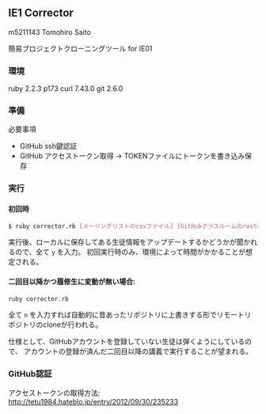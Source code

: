 ## IE1 Corrector
m5211143 Tomohiro Saito

簡易プロジェクトクローニングツール for IE01

### 環境
ruby 2.2.3 p173
curl 7.43.0
git 2.6.0

### 準備
必要事項
- GitHub ssh鍵認証
- GitHub アクセストークン取得 -> TOKENファイルにトークンを書き込み保存

### 実行
#### 初回時

```sh
$ ruby corrector.rb [メーリングリストのcsvファイル] [GitHubクラスルームのroster.csvファイル]
```

実行後、ローカルに保存してある生徒情報をアップデートするかどうかが聞かれるので、全て `y` を入力。
初回実行時のみ、環境によって時間がかかることが想定される。

#### 二回目以降かつ履修生に変動が無い場合:

```sh
ruby corrector.rb
```

全て `n` を入力すれば自動的に昔あったリポジトリに上書きする形でリモートリポジトリのcloneが行われる。

仕様として、GitHubアカウントを登録していない生徒は弾くようにしているので、
アカウントの登録が済んだ二回目以降の講義で実行することが望まれる。

### GitHub認証
アクセストークンの取得方法:
http://tetu1984.hateblo.jp/entry/2012/09/30/235233

